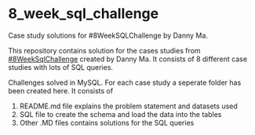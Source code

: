 # 8_week_sql_challenge
Case study solutions for #8WeekSQLChallenge by Danny Ma.

This repository contains solution for the cases studies from [#8WeekSqlChallenge](https://8weeksqlchallenge.com/) created by Danny Ma.
It consists of 8 different case studies with lots of SQL queries.

Challenges solved in MySQL. For each case study a seperate folder has been created here. It consists of 
1. README.md file explains the problem statement and datasets used
2. SQL file to create the schema and load the data into the tables
3. Other .MD files contains solutions for the SQL queries

